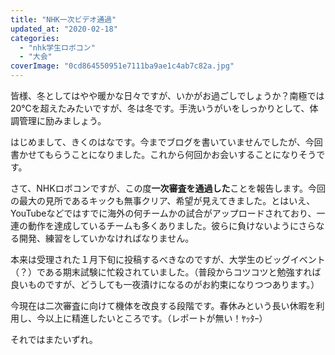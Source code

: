 ```yaml
---
title: "NHK一次ビデオ通過"
updated_at: "2020-02-18"
categories: 
  - "nhk学生ロボコン"
  - "大会"
coverImage: "0cd864550951e7111ba9ae1c4ab7c82a.jpg"
---
```


皆様、冬としてはやや暖かな日々ですが、いかがお過ごしでしょうか？南極では20℃を超えたみたいですが、冬は冬です。手洗いうがいをしっかりとして、体調管理に励みましょう。

はじめまして、きくのはなです。今までブログを書いていませんでしたが、今回書かせてもらうことになりました。これから何回かお会いすることになりそうです。

さて、NHKロボコンですが、この度**一次審査を通過した**ことを報告します。今回の最大の見所であるキックも無事クリア、希望が見えてきました。とはいえ、YouTubeなどではすでに海外の何チームかの試合がアップロードされており、一連の動作を達成しているチームも多くありました。彼らに負けないようにさらなる開発、練習をしていかなければなりません。

本来は受理された１月下旬に投稿するべきなのですが、大学生のビッグイベント（？）である期末試験に忙殺されていました。（普段からコツコツと勉強すれば良いものですが、どうしても一夜漬けになるのがお約束になりつつあります。）

今現在は二次審査に向けて機体を改良する段階です。春休みという長い休暇を利用し、今以上に精進したいところです。（レポートが無い！ﾔｯﾀｰ）

それではまたいずれ。

